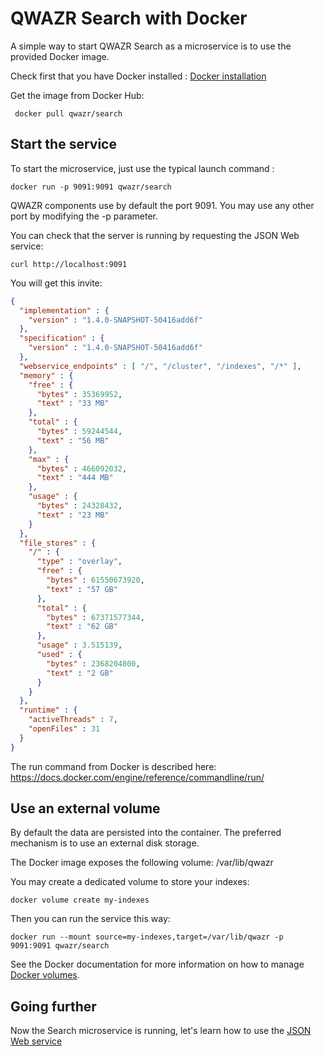 QWAZR Search with Docker
========================
A simple way to start QWAZR Search as a microservice is to use the provided Docker image.

Check first that you have Docker installed :
[Docker installation](https://docs.docker.com/engine/installation/)

Get the image from Docker Hub:

     docker pull qwazr/search
     
Start the service
-----------------

To start the microservice, just use the typical launch command : 

    docker run -p 9091:9091 qwazr/search

QWAZR components use by default the port 9091. You may use any other port by modifying the -p parameter.

You can check that the server is running by requesting the JSON Web service:

    curl http://localhost:9091

You will get this invite:

```json
{
  "implementation" : {
    "version" : "1.4.0-SNAPSHOT-50416add6f"
  },
  "specification" : {
    "version" : "1.4.0-SNAPSHOT-50416add6f"
  },
  "webservice_endpoints" : [ "/", "/cluster", "/indexes", "/*" ],
  "memory" : {
    "free" : {
      "bytes" : 35369952,
      "text" : "33 MB"
    },
    "total" : {
      "bytes" : 59244544,
      "text" : "56 MB"
    },
    "max" : {
      "bytes" : 466092032,
      "text" : "444 MB"
    },
    "usage" : {
      "bytes" : 24328432,
      "text" : "23 MB"
    }
  },
  "file_stores" : {
    "/" : {
      "type" : "overlay",
      "free" : {
        "bytes" : 61550673920,
        "text" : "57 GB"
      },
      "total" : {
        "bytes" : 67371577344,
        "text" : "62 GB"
      },
      "usage" : 3.515139,
      "used" : {
        "bytes" : 2368204800,
        "text" : "2 GB"
      }
    }
  },
  "runtime" : {
    "activeThreads" : 7,
    "openFiles" : 31
  }
}
```

The run command from Docker is described here:
https://docs.docker.com/engine/reference/commandline/run/

Use an external volume
----------------------
By default the data are persisted into the container.
The preferred mechanism is to use an external disk storage.

The Docker image exposes the following volume: /var/lib/qwazr

You may create a dedicated volume to store your indexes:

    docker volume create my-indexes
    
Then you can run the service this way:   

    docker run --mount source=my-indexes,target=/var/lib/qwazr -p 9091:9091 qwazr/search

See the Docker documentation for more information on how to manage
[Docker volumes](https://docs.docker.com/engine/admin/volumes/volumes/).

Going further
-------------
Now the Search microservice is running,
let's learn how to use the [JSON Web service](webservice.md)
